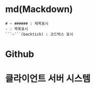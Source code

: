 # md(Mackdown)

````
# ~ ###### : 제목표시
- : 목록표시
```~```(backtick) : 코드박스 표시
````

# Github

# 클라이언트 서버 시스템
